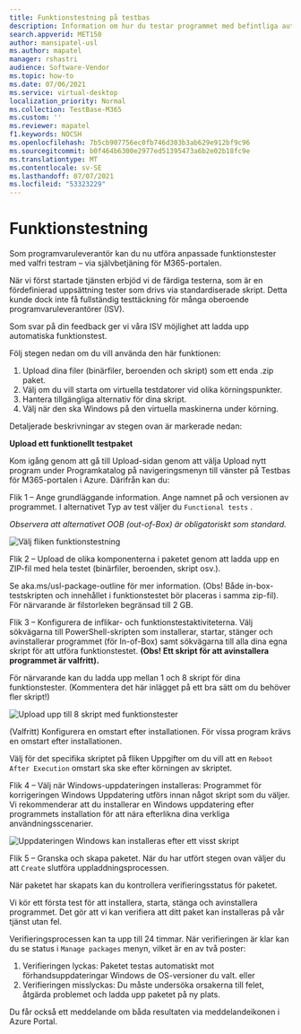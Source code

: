 ```yaml
---
title: Funktionstestning på testbas
description: Information om hur du testar programmet med befintliga automatiska funktionstester
search.appverid: MET150
author: mansipatel-usl
ms.author: mapatel
manager: rshastri
audience: Software-Vendor
ms.topic: how-to
ms.date: 07/06/2021
ms.service: virtual-desktop
localization_priority: Normal
ms.collection: TestBase-M365
ms.custom: ''
ms.reviewer: mapatel
f1.keywords: NOCSH
ms.openlocfilehash: 7b5cb907756ec0fb746d303b3ab629e912bf9c96
ms.sourcegitcommit: b0f464b6300e2977ed51395473a6b2e02b18fc9e
ms.translationtype: MT
ms.contentlocale: sv-SE
ms.lasthandoff: 07/07/2021
ms.locfileid: "53323229"
---
```

# <a name="functional-testing"></a>Funktionstestning

Som programvaruleverantör kan du nu utföra anpassade funktionstester med valfri testram – via självbetjäning för M365-portalen. 

När vi först startade tjänsten erbjöd vi de färdiga testerna, som är en fördefinierad uppsättning tester som drivs via standardiserade skript. Detta kunde dock inte få fullständig testtäckning för många oberoende programvaruleverantörer (ISV). 

Som svar på din feedback ger vi våra ISV möjlighet att ladda upp automatiska funktionstest.

Följ stegen nedan om du vill använda den här funktionen:

1. Upload dina filer (binärfiler, beroenden och skript) som ett enda .zip paket.
2. Välj om du vill starta om virtuella testdatorer vid olika körningspunkter.
3. Hantera tillgängliga alternativ för dina skript.
4. Välj när den ska Windows på den virtuella maskinerna under körning.

Detaljerade beskrivningar av stegen ovan är markerade nedan:

**Upload ett funktionellt testpaket**

Kom igång genom att gå till Upload-sidan genom att välja Upload nytt program under Programkatalog på navigeringsmenyn till vänster på Testbas för M365-portalen i Azure. Därifrån kan du:

Flik 1 – Ange grundläggande information. Ange namnet på och versionen av programmet. I alternativet Typ av test väljer du ```Functional tests``` . 

*Observera att alternativet OOB (out-of-Box) är obligatoriskt som standard.*


![Välj fliken funktionstestning](Media/functional_testing_tab1.png)

Flik 2 – Upload de olika komponenterna i paketet genom att ladda upp en ZIP-fil med hela testet (binärfiler, beroenden, skript osv.). 

Se aka.ms/usl-package-outline för mer information. (Obs! Både in-box-testskripten och innehållet i funktionstestet bör placeras i samma zip-fil). För närvarande är filstorleken begränsad till 2 GB.

Flik 3 – Konfigurera de inflikar- och funktionstestaktiviteterna. Välj sökvägarna till PowerShell-skripten som installerar, startar, stänger och avinstallerar programmet (för In-of-Box) samt sökvägarna till alla dina egna skript för att utföra funktionstestet. **(Obs! Ett skript för att avinstallera programmet är valfritt).**

För närvarande kan du ladda upp mellan 1 och 8 skript för dina funktionstester. (Kommentera det här inlägget på ett bra sätt om du behöver fler skript!)

![Upload upp till 8 skript med funktionstester](Media/functional_testing_tab3.png)

(Valfritt) Konfigurera en omstart efter installationen. För vissa program krävs en omstart efter installationen. 

Välj för det specifika skriptet på fliken Uppgifter om du vill att en ```Reboot After Execution``` omstart ska ske efter körningen av skriptet.

Flik 4 – Välj när Windows-uppdateringen installeras: Programmet för korrigeringen Windows Uppdatering utförs innan något skript som du väljer. Vi rekommenderar att du installerar en Windows uppdatering efter programmets installation för att nära efterlikna dina verkliga användningsscenarier.

![Uppdateringen Windows kan installeras efter ett visst skript](Media/functional_testing_tab4.png)

Flik 5 – Granska och skapa paketet. När du har utfört stegen ovan väljer du att ```Create``` slutföra uppladdningsprocessen.

När paketet har skapats kan du kontrollera verifieringsstatus för paketet.

Vi kör ett första test för att installera, starta, stänga och avinstallera programmet. Det gör att vi kan verifiera att ditt paket kan installeras på vår tjänst utan fel.

Verifieringsprocessen kan ta upp till 24 timmar. När verifieringen är klar kan du se status i ```Manage packages``` menyn, vilket är en av två poster:

1. Verifieringen lyckas: Paketet testas automatiskt mot förhandsuppdateringar Windows de OS-versioner du valt.
eller
2. Verifieringen misslyckas: Du måste undersöka orsakerna till felet, åtgärda problemet och ladda upp paketet på ny plats.

Du får också ett meddelande om båda resultaten via meddelandeikonen i Azure Portal.
